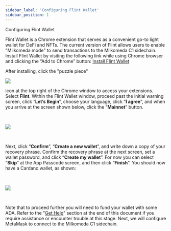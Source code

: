 ```yaml
---
sidebar_label: 'Configuring Flint Wallet'
sidebar_position: 1
---
```



Configuring Flint Wallet

Flint Wallet is a Chrome extension that serves as a convenient go-to light wallet for DeFi and NFTs. The current version of Flint allows users to enable "Milkomeda mode" to send transactions to the Milkomeda C1 sidechain. Install Flint Wallet by visiting the following link while using Chrome browser and clicking the “Add to Chrome” button: [Install Flint Wallet](https://chrome.google.com/webstore/detail/flint/hnhobjmcibchnmglfbldbfabcgaknlkj)​

After installing, click the "puzzle piece"

![](https://219607439-files.gitbook.io/~/files/v0/b/gitbook-x-prod.appspot.com/o/spaces%2FiSJiJU03fzOYGsKJ0KBc%2Fuploads%2FRxW8fEe4NKUPSEPd9u9w%2Fimage.png?alt=media&token=444bd588-0cf2-4874-9c78-88451f4317f3)

icon at the top right of the Chrome window to access your extensions. Select **Flint**. Within the Flint Wallet window, proceed past the initial warning screen, click “**Let’s Begin**”, choose your language, click “**I agree**”, and when you arrive at the screen shown below, click the “**Mainnet**” button.

​

![](https://219607439-files.gitbook.io/~/files/v0/b/gitbook-x-prod.appspot.com/o/spaces%2FiSJiJU03fzOYGsKJ0KBc%2Fuploads%2FNVr6Z7B2UVGc5gUX21vb%2Fimage.png?alt=media&token=51335015-4aac-4385-b8cd-50a2f267078b)

​

Next, click “**Confirm**”, “**Create a new wallet**”, and write down a copy of your recovery phrase. Confirm the recovery phrase at the next screen, set a wallet password, and click “**Create my wallet**”. For now you can select “**Skip**” at the App Passcode screen, and then click “**Finish**”. You should now have a Cardano wallet, as shown:

​

![](https://219607439-files.gitbook.io/~/files/v0/b/gitbook-x-prod.appspot.com/o/spaces%2FiSJiJU03fzOYGsKJ0KBc%2Fuploads%2FvsQmpfyxTu7od5LbCwU9%2Fimage.png?alt=media&token=fd2108a7-5d7c-47cc-8c9e-d1acc7328422)

​

Note that to proceed further you will need to fund your wallet with some ADA. Refer to the "[Get Help](https://dcspark.gitbook.io/milkomeda-getting-started/get-help)" section at the end of this document if you require assistance or encounter trouble at this stage. Next, we will configure MetaMask to connect to the Milkomeda C1 sidechain.